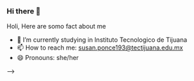 ### Hi there 👋

Holi, Here are somo fact about me 

- 🔭 I’m currently studying in Instituto Tecnologico de Tijuana 
- 📫 How to reach me: susan.ponce193@tectijuana.edu.mx
- 😄 Pronouns: she/her 

-->
